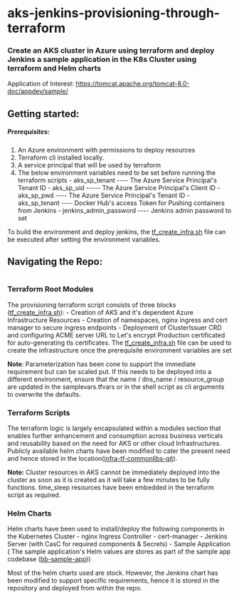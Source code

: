 # aks-jenkins-provisioning-through-terraform

### Create an AKS cluster in Azure using terraform and deploy Jenkins a sample application in the K8s Cluster using terraform and Helm charts

Application of Interest: https://tomcat.apache.org/tomcat-8.0-doc/appdev/sample/

## Getting started:
##### Prerequisites:
1) An Azure environment with permissions to deploy resources
2) Terraform cli installed locally.
3) A service principal that will be used by terraform
4) The below environment variables need to be set before running the terraform scripts 
        - aks_sp_tenant  ----  The Azure Service Principal's Tenant ID
        - aks_sp_uid  -----  The Azure Service Principal's Client ID
        - aks_sp_pwd  ----  The Azure Service Principal's Tenant ID
        - aks_sp_tenant  ----  Docker Hub's access Token for Pushing containers from Jenkins
        - jenkins_admin_password  ----  Jenkins admin password to set

To build the environment and deploy jenkins, the [tf_create_infra.sh](https://github.com/antonyjohnpaul23us/tf_aks_provisioning/blob/feature1/aks-cluster-creation/tf_create_infra.sh) file can be executed after setting the environment variables.
## Navigating the Repo:
#

### Terraform Root Modules
The provisioning terraform script consists of three blocks ([tf_create_infra.sh](https://github.com/antonyjohnpaul23us/tf_aks_provisioning/blob/feature1/aks-cluster-creation/tf_create_infra.sh)):
    - Creation of AKS and it's dependent Azure Infrastructure Resources
    - Creation of namespaces, nginx ingress and cert manager to secure ingress endpoints
    - Deployment of ClusterIssuer CRD and configuring ACME server URL to Let's encrypt Production certificated for auto-generating tls certificates.
The [tf_create_infra.sh](https://github.com/antonyjohnpaul23us/tf_aks_provisioning/blob/feature1/aks-cluster-creation/tf_create_infra.sh) file can be used to create the infrastructure once the prerequisite environment variables are set

__Note__: Parameterization has been cone to support the immediate requirement but can be scaled put. If this needs to be deployed into a different environment, ensure that the name / dns_name / resource_group are updated in the samplevars.tfvars or in the shell script as cli arguments to overwrite the defaults.

### Terraform Scripts
The terraform logic is largely encapsulated within a modules section that enables further enhancement and consumption across business verticals and reusability based on the need for AKS or other cloud Infrastructures. Publicly available helm charts have been modified to cater the present need and hence stored in the location([infra-tf-commonlibs-git](https://github.com/antonyjohnpaul23us/tf_aks_provisioning/tree/feature1/infra-tf-commonlibs-git)).

__Note:__ Cluster resources in AKS cannot be immediately deployed into the cluster as soon as it is created as it will take a few minutes to be fully functions. time_sleep resources have been embedded in the terraform script as required.
### Helm Charts
Helm charts have been used to install/deploy the following components in the Kubernetes Cluster
    - nginx Ingress Controller
    - cert-manager
    - Jenkins Server (with CasC for required components & Secrets)
    - Sample Application ( The sample application's Helm values are stores as part of the sample app codebase ([bb-sample-app](https://github.com/antonyjohnpaul23us/bb-sample-app)))
    
Most of the helm charts used are stock. However, the Jenkins chart has been modified to support specific requirements, hence it is stored in the repository and deployed from within the repo.
    

